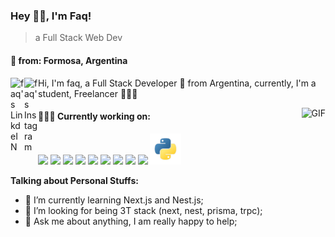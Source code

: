 ### Hey 👋🏽, I'm Faq!

> a Full Stack Web Dev

#### 📍 from: Formosa, Argentina

<a href="https://www.linkedin.com/in/">
  <img align="left" alt="faq's LinkdeIN" width="22px" src="https://cdn.jsdelivr.net/npm/simple-icons@v3/icons/linkedin.svg" />
</a>

<a href="https://www.instagram.com/">
  <img align="left" alt="faq's Instagram" width="22px" src="https://cdn.jsdelivr.net/npm/simple-icons@v3/icons/instagram.svg" />
</a>


Hi, I'm faq, a Full Stack Developer 🚀 from Argentina, currently, I'm a student, Freelancer 👨🏽‍💻

  <img align="right" alt="GIF" src="https://media.giphy.com/media/836HiJc7pgzy8iNXCn/giphy.gif" />
  

#### 👨🏻‍💻 Currently working on:

<a src="https://www.javascript.com/"><img src="https://img.icons8.com/color/48/000000/javascript.png"/></a>
<a src="https://reactjs.org/"><img src="https://img.icons8.com/color/48/000000/react-native.png"/></a>
<a src="https://www.typescriptlang.org/"><img src="https://img.icons8.com/color/48/000000/typescript.png"/></a>
<a src="https://nodejs.org/"><img src="https://img.icons8.com/color/48/000000/nodejs.png"/></a>
<a src="https://www.mongodb.com/"><img src="https://img.icons8.com/color/48/000000/mongodb.png"/></a>
<a src="https://www.npmjs.com/"><img src="https://img.icons8.com/color/48/000000/npm.png"/></a>
<a src="https://getbootstrap.com/"><img src="https://img.icons8.com/color/48/000000/bootstrap.png"/></a>
<a src="https://www.w3schools.com/css/"><img src="https://img.icons8.com/color/48/000000/css3.png"/></a>
<a src="https://www.w3schools.com/html/"><img src="https://img.icons8.com/color/48/000000/html-5.png"/></a>
<img height="50" src="https://raw.githubusercontent.com/github/explore/80688e429a7d4ef2fca1e82350fe8e3517d3494d/topics/python/python.png">


**Talking about Personal Stuffs:**

- 🌱 I’m currently learning Next.js and Nest.js;
- 🤔 I’m looking for being 3T stack (next, nest, prisma, trpc);
- 💬 Ask me about anything, I am really happy to help;

